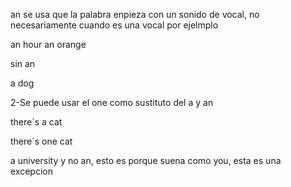 an se usa que la palabra enpieza con un sonido de vocal, no necesariamente cuando es una vocal por ejelmplo

an hour 
an orange

sin an 

a dog

2-Se puede usar el one como sustituto del a y an

there´s a cat

there´s one cat


a university y no an, esto es porque suena como you, esta es una excepcion 